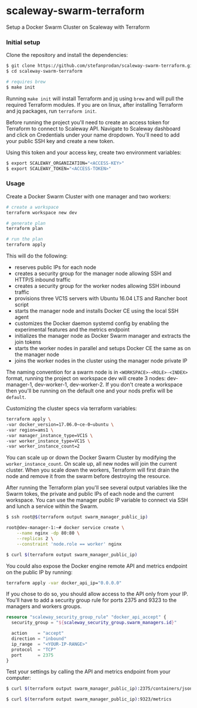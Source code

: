# scaleway-swarm-terraform

Setup a Docker Swarm Cluster on Scaleway with Terraform

### Initial setup

Clone the repository and install the dependencies:

```bash
$ git clone https://github.com/stefanprodan/scaleway-swarm-terraform.git
$ cd scaleway-swarm-terraform

# requires brew
$ make init
```

Running `make init` will install Terraform and jq using `brew` 
and will pull the required Terraform modules. 
If you are on linux, after installing Terraform and jq packages, run `terraform init`.

Before running the project you'll need to create an access token for Terraform to connect to Scaleway API. 
Navigate to Scaleway dashboard and click on Credentials under your name dropdown. 
You'll need to add your public SSH key and create a new token. 

Using this token and your access key, create two environment variables:

```bash
$ export SCALEWAY_ORGANIZATION="<ACCESS-KEY>"
$ export SCALEWAY_TOKEN="<ACCESS-TOKEN>" 
```

### Usage

Create a Docker Swarm Cluster with one manager and two workers:

```bash
# create a workspace
terraform workspace new dev

# generate plan
terraform plan

# run the plan
terraform apply 
```

This will do the following:

* reserves public IPs for each node
* creates a security group for the manager node allowing SSH and HTTP/S inbound traffic
* creates a security group for the worker nodes allowing SSH inbound traffic
* provisions three VC1S servers with Ubuntu 16.04 LTS and Rancher boot script
* starts the manager node and installs Docker CE using the local SSH agent
* customizes the Docker daemon systemd config by enabling the experimental features and the metrics endpoint
* initializes the manager node as Docker Swarm manager and extracts the join tokens
* starts the worker nodes in parallel and setups Docker CE the same as on the manager node
* joins the worker nodes in the cluster using the manager node private IP

The naming convention for a swarm node is in `<WORKSPACE>-<ROLE>-<INDEX>` format, 
running the project on workspace dev will create 3 nodes: dev-manager-1, dev-worker-1, dev-worker-2. 
If you don't create a workspace then you'll be running on the default one and your nods prefix will be `default`.

Customizing the cluster specs via terraform variables:

```bash
terraform apply \
-var docker_version=17.06.0~ce-0~ubuntu \
-var region=ams1 \
-var manager_instance_type=VC1S \
-var worker_instance_type=VC1S \
-var worker_instance_count=2
```

You can scale up or down the Docker Swarm Cluster by modifying the `worker_instance_count`. 
On scale up, all new nodes will join the current cluster. 
When you scale down the workers, Terraform will first drain the node 
and remove it from the swarm before destroying the resource.

After running the Terraform plan you'll see several output variables like the Swarm tokes, 
the private and public IPs of each node and the current workspace. 
You can use the manager public IP variable to connect via SSH and lunch a service within the Swarm.

```bash
$ ssh root@$(terraform output swarm_manager_public_ip)

root@dev-manager-1:~# docker service create \
    --name nginx -dp 80:80 \
    --replicas 2 \
    --constraint 'node.role == worker' nginx

$ curl $(terraform output swarm_manager_public_ip)
```

You could also expose the Docker engine remote API and metrics endpoint on the public IP by running:

```bash
terraform apply -var docker_api_ip="0.0.0.0"
```

If you chose to do so, you should allow access to the API only from your IP. 
You'll have to add a security group rule for ports 2375 and 9323 to the managers and workers groups.

```tf
resource "scaleway_security_group_rule" "docker_api_accept" {
  security_group = "${scaleway_security_group.swarm_managers.id}"

  action    = "accept"
  direction = "inbound"
  ip_range  = "<YOUR-IP-RANGE>"
  protocol  = "TCP"
  port      = 2375
}
```

Test your settings by calling the API and metrics endpoint from your computer:

```bash
$ curl $(terraform output swarm_manager_public_ip):2375/containers/json

$ curl $(terraform output swarm_manager_public_ip):9323/metrics
```

